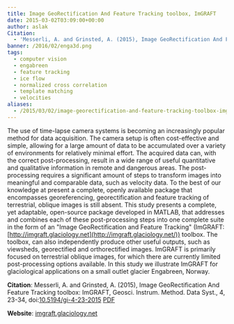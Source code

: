 ```yaml
---
title: Image GeoRectification And Feature Tracking toolbox, ImGRAFT
date: 2015-03-02T03:09:00+00:00
author: aslak
Citation:
  - 'Messerli, A. and Grinsted, A. (2015), Image GeoRectification And Feature Tracking toolbox: ImGRAFT, Geosci. Instrum. Method. Data Syst., 4, 23-34, doi:10.5194/gi-4-23-2015'
banner: /2016/02/enga3d.png
tags:
  - computer vision
  - engabreen
  - feature tracking
  - ice flow
  - normalized cross correlation
  - template matching
  - velocities
aliases:
  - /2015/03/02/image-georectification-and-feature-tracking-toolbox-imgraft/
---
```

The use of time-lapse camera systems is becoming an increasingly popular method for data acquisition. The camera setup is often cost-effective and simple, allowing for a large amount of data to be accumulated over a variety of environments for relatively minimal effort. The acquired data can, with the correct post-processing, result in a wide range of useful quantitative and qualitative information in remote and dangerous areas. <!--more--> The post-processing requires a significant amount of steps to transform images into meaningful and comparable data, such as velocity data. To the best of our knowledge at present a complete, openly available package that encompasses georeferencing, georectification and feature tracking of terrestrial, oblique images is still absent. This study presents a complete, yet adaptable, open-source package developed in MATLAB, that addresses and combines each of these post-processing steps into one complete suite in the form of an "Image GeoRectification and Feature Tracking" (ImGRAFT: [http://imgraft.glaciology.net](http://imgraft.glaciology.net/)) toolbox. The toolbox, can also independently produce other useful outputs, such as viewsheds, georectified and orthorectified images. ImGRAFT is primarily focused on terrestrial oblique images, for which there are currently limited post-processing options available. In this study we illustrate ImGRAFT for glaciological applications on a small outlet glacier Engabreen, Norway.

**Citation**: Messerli, A. and Grinsted, A. (2015), Image GeoRectification And Feature Tracking toolbox: ImGRAFT, Geosci. Instrum. Method. Data Syst., 4, 23-34, doi:[10.5194/gi-4-23-2015](http://www.geosci-instrum-method-data-syst.net/4/23/2015/)
[PDF](http://www.geosci-instrum-method-data-syst.net/4/23/2015/gi-4-23-2015.pdf)

**Website**: [imgraft.glaciology.net](http://imgraft.glaciology.net)
